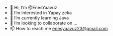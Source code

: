 - 👋 Hi, I’m @EnesYaavuz
- 👀 I’m interested in Yapay zeka
- 🌱 I’m currently learning Java
- 💞️ I’m looking to collaborate on ...
- 📫 How to reach me enesyaavuz23@gmail.com

<!---
EnesYaavuz/EnesYaavuz is a ✨ special ✨ repository because its `README.md` (this file) appears on your GitHub profile.
You can click the Preview link to take a look at your changes.
--->
